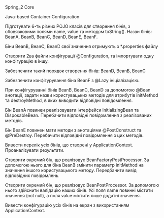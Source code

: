 Spring_2 Core

Java-based Container Configuration



Підготувати 6-ть різних POJO класів для створення бінів, з обовязковими полями name, value та методом toString(). Назви бінів: BeanA, BeanB, BeanC, BeanD, BeanE, BeanF.

Біни BeanB, BeanC, BeanD свої значення отримують з *.properties файлу

Створити 2ва файли конфігурації @Configuration, та імпортувати одну конфігурацію в іншу.

Забезпечити такий порядок створення бінів: BeanD, BeanB, BeanC

Забезпечити конфігурування біна BeanF з @Lazy ініціалізацією.

При конфігуруванні бінів BeanB, BeanC, BeanD за допомогою @Bean анотації, задати назви користувацьких методів для атрибутів initMethod та destroyMethod, в яких виводити відповідні повідомлення.

Бін BeanA повинен реалізовувати інтерфейси InitializingBean та DisposableBean. Перебачити відповідні повідомлення з реалізованих методів.

Бін BeanE повинен мати методи з анотаціями @PostConstruct та @PreDestroy. Перебачити відповідні повідомлення з цих методів.

Вивести перелік усіх бінів, що створені у ApplicationContext. Проаналізувати результати.

Створити окремий бін, що реалізовує BeanFactoryPostProcessor. За допомогою нього для біна BeanB змінити параметр initMethod на значення іншого користувацького методу. Передбачити вивід відповідних повідомлень.

Створити окремий бін, що реалізовує BeanPostProcessor. За допомогою нього здійснити валідацію наших бінів. Усі поля name повинні містити значення (not null), а поля value містити лише додатні значення.

Вивести конфігурацію усіх бінів на екран з використанням ApplicationContext. 
